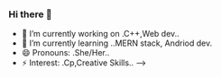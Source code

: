 ### Hi there 👋



- 🔭 I’m currently working on .C++,Web dev..
- 🌱 I’m currently learning ..MERN stack, Andriod dev.
- 😄 Pronouns: .She/Her..
- ⚡ Interest: .Cp,Creative Skills..
-->
